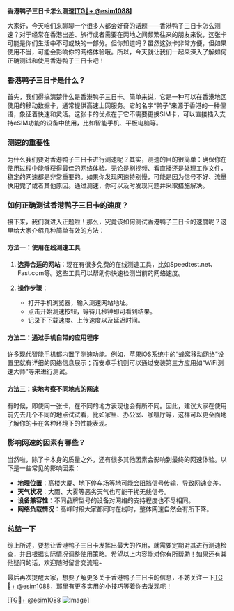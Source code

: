 **香港鸭子三日卡怎么测速[[TG💪+ @esim1088](https://t.me/s/esim1088)]**

大家好，今天咱们来聊聊一个很多人都会好奇的话题——香港鸭子三日卡怎么测速？对于经常在香港出差、旅行或者需要在两地之间频繁往来的朋友来说，这张卡可能是你们生活中不可或缺的一部分。但你知道吗？虽然这张卡非常方便，但如果使用不当，可能会影响你的网络体验哦。所以，今天就让我们一起来深入了解如何正确测试和使用香港鸭子三日卡吧！

### 香港鸭子三日卡是什么？

首先，我们得搞清楚什么是香港鸭子三日卡。简单来说，它是一种可以在香港地区使用的移动数据卡，通常提供高速上网服务。它的名字“鸭子”来源于香港的一种俚语，象征着快速和灵活。这张卡的优点在于它不需要更换SIM卡，可以直接插入支持eSIM功能的设备中使用，比如智能手机、平板电脑等。

### 测速的重要性

为什么我们要对香港鸭子三日卡进行测速呢？其实，测速的目的很简单：确保你在使用过程中能够获得最佳的网络体验。无论是刷视频、看直播还是处理工作文件，稳定的网速都是非常重要的。如果你发现网速特别慢，可能是因为信号不好、流量快用完了或者其他原因。通过测速，你可以及时发现问题并采取措施解决。

### 如何正确测试香港鸭子三日卡的速度？

接下来，我们就进入正题啦！那么，究竟该如何测试香港鸭子三日卡的速度呢？这里给大家介绍几种简单有效的方法：

#### 方法一：使用在线测速工具

1. **选择合适的网站**：现在有很多免费的在线测速工具，比如Speedtest.net、Fast.com等。这些工具可以帮助你快速检测当前的网络速度。
   
2. **操作步骤**：
   - 打开手机浏览器，输入测速网站地址。
   - 点击开始测速按钮，等待几秒钟即可看到结果。
   - 记录下下载速度、上传速度以及延迟时间。

#### 方法二：通过手机自带的应用程序

许多现代智能手机都内置了测速功能。例如，苹果iOS系统中的“蜂窝移动网络”设置里就有详细的网络信息展示；而安卓手机则可以通过安装第三方应用如“WiFi测速大师”等来进行测试。

#### 方法三：实地考察不同地点的网速

有时候，即使同一张卡，在不同的地方表现也会有所不同。因此，建议大家在使用前先去几个不同的地点试试看，比如家里、办公室、咖啡厅等，这样可以更全面地了解你的卡在各种环境下的性能表现。

### 影响网速的因素有哪些？

当然啦，除了卡本身的质量之外，还有很多其他因素会影响到最终的网速体验。以下是一些常见的影响因素：

- **地理位置**：高楼大厦、地下停车场等地可能会阻挡信号传输，导致网速变差。
- **天气状况**：大雨、大雾等恶劣天气也可能干扰无线信号。
- **设备兼容性**：不同品牌型号的设备对网络的支持程度也不尽相同。
- **网络负载情况**：高峰时段大家都同时在线时，整体网速自然会有所下降。

### 总结一下

综上所述，要想让香港鸭子三日卡发挥出最大的作用，就需要定期对其进行测速检查，并且根据实际情况调整使用策略。希望以上内容能对你有所帮助！如果还有其他疑问的话，欢迎随时留言交流哦~

最后再次提醒大家，想要了解更多关于香港鸭子三日卡的信息，不妨关注一下[TG💪+ @esim1088](https://t.me/s/esim1088)，那里有更多实用的小技巧等着你去发现呢！

[[TG💪+ @esim1088](https://t.me/s/esim1088) ![Image](https://i.postimg.cc/4NQfJmqS/Snipaste-2025-05-13-00-14-12.png)]